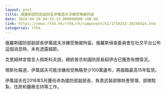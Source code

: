 ```yaml
---
layout: post
title: 俄羅斯國防部副部長伊萬諾夫涉嫌受賄被拘留
date: 2024-04-24 04:33:13.000000000 +08:00
link: https://news.rthk.hk/rthk/ch/component/k2/1750253-20240424.htm
categories: rthk
---
```


俄羅斯國防部副部長伊萬諾夫涉嫌受賄被拘留。俄羅斯偵查委員會在社交平台公布這個消息時，未有透露細節。

克里姆林宮發言人佩斯科夫說，總統普京和國防部長紹伊古已獲悉有關情況。

塔斯社報道，伊萬諾夫可能涉嫌收受賄賂至少100萬盧布，將面臨最高15年監禁。

伊萬諾夫在2016年5月獲任命為國防部副部長，負責武裝部隊財產管理、部隊駐紮、住房和醫療支持等工作。
